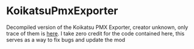 # KoikatsuPmxExporter
Decompiled version of the Koikatsu PMX Exporter, creator unknown, only trace of them is [here](https://mmda.booru.org/index.php?page=forum&s=view&id=44).
I take zero credit for the code contained here, this serves as a way to fix bugs and update the mod
